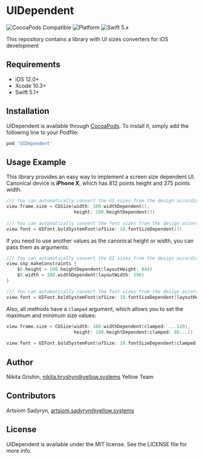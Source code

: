 # UIDependent

![CocoaPods Compatible](https://img.shields.io/badge/pod-v0.1.0-blue)
![Platform](https://img.shields.io/badge/platform-iOS-yellow)
![Swift 5.x](https://img.shields.io/badge/Swift-5.x-orange)

This repository contains a library with UI sizes converters for iOS development

## Requirements

- iOS 12.0+
- Xcode 10.3+
- Swift 5.1+

## Installation

UIDependent is available through [CocoaPods](https://cocoapods.org). To install it, simply add the following line to your Podfile:

```ruby
pod 'UIDependent'
```

## Usage Example

This library provides an easy way to implement a screen size dependent UI. Canonical device is **iPhone X**, which has 812 points height and 375 points width.

```swift
/// You can automatically convert the UI sizes from the design according to the screen size of the running device:
view.frame.size = CGSize(width: 100.widthDependent(),
                         height: 100.heightDependent())
                         
/// You can automatically convert the font sizes from the design according to the screen height of the running device:
view.font = UIFont.boldSystemFont(ofSize: 18.fontSizeDependent())
```

If you need to use another values as the canonical height or width, you can pass them as arguments:

```swift
/// You can automatically convert the UI sizes from the design according to the screen size of the running device:
view.snp.makeConstraints {
    $0.height = 100.heightDependent(layoutHeight: 844)
    $0.width = 100.widthDependent(layoutWidth: 390)
}

/// You can automatically convert the font sizes from the design according to the screen height of the running device:
view.font = UIFont.boldSystemFont(ofSize: 18.fontSizeDependent(layoutHeight: 932))
```

Also, all methods have a `clamped` argument, which allows you to set the maximum and minimum size values:

```swift
view.frame.size = CGSize(width: 100.widthDependent(clamped: ...120),
                         height: 100.heightDependent(clamped: 80...))
                         
view.font = UIFont.boldSystemFont(ofSize: 10.fontSizeDependent(clamped: 8..<15))               
```

## Author

Nikita Grishin, nikita.hryshyn@yellow.systems
Yellow Team

## Contributors

Artsiom Sadyryn, artsiom.sadyryn@yellow.systems

## License

UIDependent is available under the MIT license. See the LICENSE file for more info.
